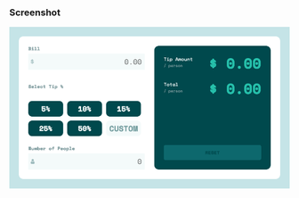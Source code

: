### Screenshot

![](./images/Screenshot%202024-12-13%20at%2022-41-22%20Frontend%20Mentor%20Tip%20calculator%20app.png)
